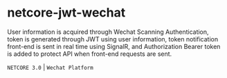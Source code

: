 # netcore-jwt-wechat
User information is acquired through Wechat Scanning Authentication, token is generated through JWT using user information, token notification front-end is sent in real time using SignalR, and Authorization Bearer token is added to protect API when front-end requests are sent.

`NETCORE 3.0` |
`Wechat Platform`
